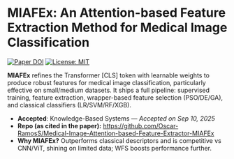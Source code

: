 # MIAFEx: An Attention-based Feature Extraction Method for Medical Image Classification

[![Paper DOI](https://img.shields.io/badge/DOI-10.1016%2Fj.knosys.2025.114468-blue)](https://doi.org/10.1016/j.knosys.2025.114468)
[![License: MIT](https://img.shields.io/badge/License-MIT-green.svg)](LICENSE)

**MIAFEx** refines the Transformer [CLS] token with learnable weights to produce robust features for medical image classification, particularly effective on small/medium datasets. It ships a full pipeline: supervised training, feature extraction, wrapper-based feature selection (PSO/DE/GA), and classical classifiers (LR/SVM/RF/XGB).

-  **Accepted**: Knowledge-Based Systems — *Accepted on Sep 10, 2025*  
-  **Repo (as cited in the paper):** https://github.com/Oscar-RamosS/Medical-Image-Attention-based-Feature-Extractor-MIAFEx
-  **Why MIAFEx?** Outperforms classical descriptors and is competitive vs CNN/ViT, shining on limited data; WFS boosts performance further.

